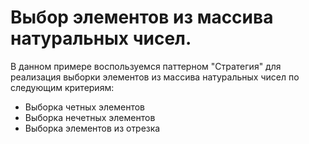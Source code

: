 # Выбор элементов из массива натуральных чисел.
В данном примере воспользуемся паттерном "Стратегия" для реализация выборки элементов из массива натуральных чисел по следующим критериям:

* Выборка четных элементов
* Выборка нечетных элементов
* Выборка элементов из отрезка